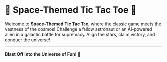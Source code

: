 # **🚀 Space-Themed Tic Tac Toe 🌌**

Welcome to **Space-Themed Tic Tac Toe**, where the classic game meets the vastness of the cosmos! Challenge a fellow astronaut or an AI-powered alien in a galactic battle for supremacy. Align the stars, claim victory, and conquer the universe!

---

**Blast Off into the Universe of Fun! 🚀**

